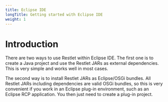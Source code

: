 ```yaml
---
title: Eclipse IDE
longTitle: Getting started with Eclipse IDE
weight: 1
---
```

# Introduction

There are two ways to use Restlet within Eclipse IDE. The first one is
to create a Java project and use the Restlet JARs as external
dependencies. This is very simple and works well in most cases.

The second way is to install Restlet JARs as Eclipse/OSGi bundles. All
Restlet JARs including dependencies are valid OSGi bundles, so this is
very convenient if you work in an Eclipse plug-in environment, such as
an Eclipse RCP application. You then just need to create a plug-in
project.
